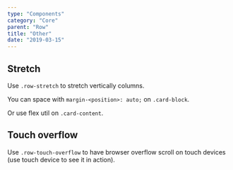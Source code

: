 ```yaml
---
type: "Components"
category: "Core"
parent: "Row"
title: "Other"
date: "2019-03-15"
---
```


## Stretch

Use `.row-stretch` to stretch vertically columns.

You can space with `margin-<position>: auto;` on `.card-block`.

<demo>
  <demovanilla src="vanilla/components/core/row/stretch-card">
  </demovanilla>
</demo>

Or use flex util on `.card-content`.

<demo>
  <demovanilla src="vanilla/components/core/row/stretch-card-flex">
  </demovanilla>
</demo>

## Touch overflow

Use `.row-touch-overflow` to have browser overflow scroll on touch devices (use touch device to see it in action).

<demo>
  <demovanilla src="vanilla/components/core/row/touch-overflow">
  </demovanilla>
</demo>
